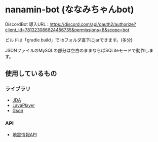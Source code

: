 # nanamin-bot (ななみちゃんbot)
DiscordBot
導入URL : https://discord.com/api/oauth2/authorize?client_id=781323086624456735&permissions=8&scope=bot

ビルドは「gradle build」でlibフォルダ直下にjarできます。(多分)

JSONファイルのMySQLの部分は空白のままならばSQLiteモードで動作します。

## 使用しているもの
### ライブラリ
- [JDA](https://github.com/DV8FromTheWorld/JDA)
- [LavaPlayer](https://github.com/sedmelluq/lavaplayer)
- [Gson](https://github.com/google/gson)
### API
- [地震情報API](https://narikakun.net/technology/earthquake-api/)

